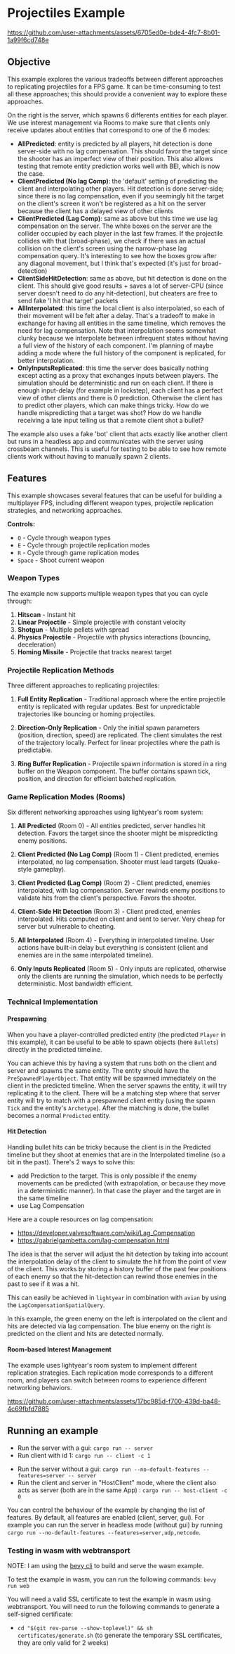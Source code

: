 # Projectiles Example

https://github.com/user-attachments/assets/6705ed0e-bde4-4fc7-8b01-1a99f6cd748e


## Objective

This example explores the various tradeoffs between different approaches to replicating projectiles for a FPS game.
It can be time-consuming to test all these approaches; this should provide a convenient way to explore these approaches.

On the right is the server, which spawns 6 differents entities for each player. We use interest management via Rooms to make sure that clients only receive updates about entities that correspond to one of the 6 modes:
- **AllPredicted**: entity is predicted by all players, hit detection is done server-side with no lag compensation. This should favor the target since the shooter has an imperfect view of their 
position. This also allows testing that remote entity prediction works well with BEI, which is now the case.
- **ClientPredicted (No lag Comp)**: the 'default' setting of predicting the client and interpolating other players. Hit detection is done server-side; since there is no lag compensation, even if you 
  seemingly hit the target on the client's screen it won't be registered as a hit on the server because the client has a delayed view of other clients
- **ClientPredicted (Lag Comp)**: same as above but this time we use lag compensation on the server. The white boxes on the server are the collider occupied by each player in the last few frames. If 
  the projectile collides with that (broad-phase), we check if there was an actual collision on the client's screen using the narrow-phase lag compensation query. It's interesting to see how the boxes grow after any diagonal movement, but I think that's expected (it's just for broad-detection)
- **ClientSideHitDetection**: same as above, but hit detection is done on the client. This should give good results + saves a lot of server-CPU (since server doesn't need to do any hit-detection), 
  but cheaters are free to send fake 'I hit that target' packets
- **AllInterpolated**: this time the local client is also interpolated, so each of their movement will be felt after a delay. That's a tradeoff to make in exchange for having all entities in the same 
  timeline, which removes the need for lag compensation. Note that interpolation seems somewhat clunky because we interpolate between infrequent states without having a full view of the history of each component. I'm planning of maybe adding a mode where the full history of the component is replicated, for better interpolation.
- **OnlyInputsReplicated**: this time the server does basically nothing except acting as a proxy that exchanges inputs between players. The simulation should be deterministic and run on each client.
  If there is enough input-delay (for example in lockstep), each client has a perfect view of other clients and there is 0 prediction. Otherwise the client has to predict other players, which can make things tricky. How do we handle mispredicting that a target was shot? How do we handle receiving a late input telling us that a remote client shot a bullet?
  

The example also uses a fake 'bot' client that acts exactly like another client but runs in a headless app and communicates with the server using crossbeam channels. This is useful for testing to be able to see how remote clients work without having to manually spawn 2 clients.

## Features

This example showcases several features that can be useful for building a multiplayer FPS, including different weapon types, projectile replication strategies, and networking approaches.

**Controls:**
- `Q` - Cycle through weapon types
- `E` - Cycle through projectile replication modes
- `R` - Cycle through game replication modes
- `Space` - Shoot current weapon
  
### Weapon Types

The example now supports multiple weapon types that you can cycle through:

1. **Hitscan** - Instant hit
2. **Linear Projectile** - Simple projectile with constant velocity
3. **Shotgun** - Multiple pellets with spread
4. **Physics Projectile** - Projectile with physics interactions (bouncing, deceleration)
5. **Homing Missile** - Projectile that tracks nearest target

### Projectile Replication Methods

Three different approaches to replicating projectiles:

1. **Full Entity Replication** - Traditional approach where the entire projectile entity is replicated with regular updates. Best for unpredictable trajectories like bouncing or homing projectiles.

2. **Direction-Only Replication** - Only the initial spawn parameters (position, direction, speed) are replicated. The client simulates the rest of the trajectory locally. Perfect for linear projectiles where the path is predictable.

3. **Ring Buffer Replication** - Projectile spawn information is stored in a ring buffer on the Weapon component. The buffer contains spawn tick, position, and direction for efficient batched replication.


### Game Replication Modes (Rooms)

Six different networking approaches using lightyear's room system:

1. **All Predicted** (Room 0) - All entities predicted, server handles hit detection. Favors the target since the shooter might be mispredicting enemy positions.

2. **Client Predicted (No Lag Comp)** (Room 1) - Client predicted, enemies interpolated, no lag compensation. Shooter must lead targets (Quake-style gameplay).

3. **Client Predicted (Lag Comp)** (Room 2) - Client predicted, enemies interpolated, with lag compensation. Server rewinds enemy positions to validate hits from the client's perspective. Favors the shooter.

4. **Client-Side Hit Detection** (Room 3) - Client predicted, enemies interpolated. Hits computed on client and sent to server. Very cheap for server but vulnerable to cheating.

5. **All Interpolated** (Room 4) - Everything in interpolated timeline. User actions have built-in delay but everything is consistent (client and enemies are in the same interpolated timeline).

6. **Only Inputs Replicated** (Room 5) - Only inputs are replicated, otherwise only the clients are running the simulation, which needs to be perfectly deterministic. Most bandwidth efficient.


### Technical Implementation

#### Prespawning

When you have a player-controlled predicted entity (the predicted `Player` in this example),
it can be useful to be able to spawn objects (here `Bullets`) directly in the predicted timeline.

You can achieve this by having a system that runs both on the client and server and spawns the same entity. The entity should have the `PreSpawnedPlayerObject`. That entity will be spawned
immediately on the client in the predicted timeline. When the server spawns the entity, it will try replicating it to the client. There will be a matching step where that server entity will try to
match with a prespawned client entity (using the spawn `Tick` and the entity's `Archetype`). After the matching is done, the bullet becomes a normal `Predicted` entity.

#### Hit Detection

Handling bullet hits can be tricky because the client is in the Predicted timeline but they shoot at enemies that are in the Interpolated timeline (so a bit in the past). There's 2 ways to solve
this:
- add Prediction to the target. This is only possible if the enemy movements can be predicted (with extrapolation, or because they move in a deterministic manner). In that case the player and the
  target are in the same timeline
- use Lag Compensation

Here are a couple resources on lag compensation:
- https://developer.valvesoftware.com/wiki/Lag_Compensation
- https://gabrielgambetta.com/lag-compensation.html

The idea is that the server will adjust the hit detection by taking into account the interpolation delay of the client to simulate the hit from the point of view of the client. This works by
storing a history buffer of the past few positions of each enemy so that the hit-detection can rewind those enemies in the past to see if it was a hit.

This can easily be achieved in `lightyear` in combination with `avian` by using the `LagCompensationSpatialQuery`.

In this example, the green enemy on the left is interpolated on the client and hits are detected via lag compensation. The blue enemy on the right is predicted on the client and hits are detected normally.

#### Room-based Interest Management

The example uses lightyear's room system to implement different replication strategies. Each replication mode corresponds to a different room, and players can switch between rooms to experience different networking behaviors.

https://github.com/user-attachments/assets/17bc985d-f700-439d-ba48-4c69fbfd7885



## Running an example

- Run the server with a gui: `cargo run -- server`
- Run client with id 1: `cargo run -- client -c 1`

[//]: # (- Run the client and server in two separate bevy Apps: `cargo run` or `cargo run separate`)
- Run the server without a gui: `cargo run --no-default-features --features=server -- server`
- Run the client and server in "HostClient" mode, where the client also acts as server (both are in the same App) : `cargo run -- host-client -c 0`

You can control the behaviour of the example by changing the list of features. By default, all features are enabled (client, server, gui).
For example you can run the server in headless mode (without gui) by running `cargo run --no-default-features --features=server,udp,netcode`.

### Testing in wasm with webtransport

NOTE: I am using the [bevy cli](https://github.com/TheBevyFlock/bevy_cli) to build and serve the wasm example.

To test the example in wasm, you can run the following commands: `bevy run web`

You will need a valid SSL certificate to test the example in wasm using webtransport. You will need to run the following
commands to generate a self-signed certificate:
- `cd "$(git rev-parse --show-toplevel)" && sh certificates/generate.sh` (to generate the temporary SSL
  certificates, they are only valid for 2 weeks)
